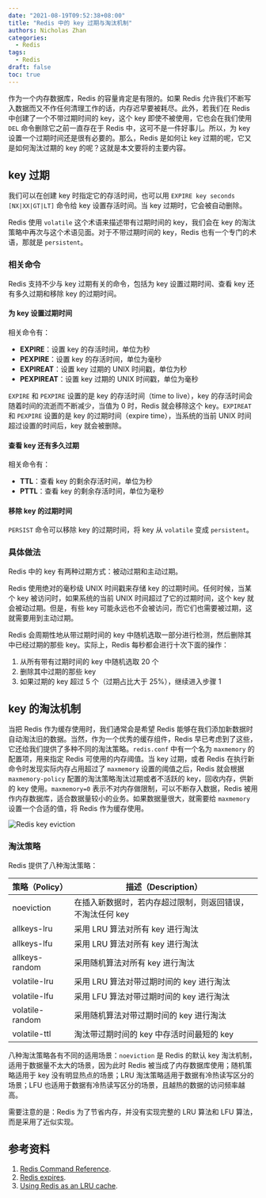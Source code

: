 ```yaml
---
date: "2021-08-19T09:52:38+08:00"
title: "Redis 中的 key 过期与淘汰机制"
authors: Nicholas Zhan
categories:
  - Redis
tags:
  - Redis
draft: false
toc: true
---
```


作为一个内存数据库，Redis 的容量肯定是有限的。如果 Redis 允许我们不断写入数据而又不作任何清理工作的话，内存迟早要被耗尽。此外，若我们在 Redis 中创建了一个不带过期时间的 key，这个 key 即使不被使用，它也会在我们使用 `DEL` 命令删除它之前一直存在于 Redis 中，这可不是一件好事儿。所以，为 key 设置一个过期时间还是很有必要的。那么，Redis 是如何让 key 过期的呢，它又是如何淘汰过期的 key 的呢？这就是本文要将的主要内容。

## key 过期

我们可以在创建 key 时指定它的存活时间，也可以用 `EXPIRE key seconds [NX|XX|GT|LT]` 命令给 key 设置存活时间。当 key 过期时，它会被自动删除。

Redis 使用 `volatile` 这个术语来描述带有过期时间的 key，我们会在 key 的淘汰策略中再次与这个术语见面。对于不带过期时间的 key，Redis 也有一个专门的术语，那就是 `persistent`。

### 相关命令

Redis 支持不少与 key 过期有关的命令，包括为 key 设置过期时间、查看 key 还有多久过期和移除 key 的过期时间。

#### 为 key 设置过期时间

相关命令有：

* **EXPIRE**：设置 key 的存活时间，单位为秒
* **PEXPIRE**：设置 key 的存活时间，单位为毫秒
* **EXPIREAT**：设置 key 过期的 UNIX 时间戳，单位为秒
* **PEXPIREAT**：设置 key 过期的 UNIX 时间戳，单位为毫秒

`EXPIRE` 和 `PEXPIRE` 设置的是 key 的存活时间（time to live），key 的存活时间会随着时间的流逝而不断减少，当值为 0 时，Redis 就会移除这个 key。`EXPIREAT` 和 `PEXPIRE` 设置的是 key 的过期时间（expire time），当系统的当前 UNIX 时间超过设置的时间后，key 就会被删除。

#### 查看 key 还有多久过期

相关命令有：

* **TTL**：查看 key 的剩余存活时间，单位为秒
* **PTTL**：查看 key 的剩余存活时间，单位为毫秒

#### 移除 key 的过期时间

`PERSIST` 命令可以移除 key 的过期时间，将 key 从 `volatile` 变成 `persistent`。

### 具体做法

Redis 中的 key 有两种过期方式：被动过期和主动过期。

Redis 使用绝对的毫秒级 UNIX 时间戳来存储 key 的过期时间。任何时候，当某个 key 被访问时，如果系统的当前 UNIX 时间超过了它的过期时间，这个 key 就会被动过期。但是，有些 key 可能永远也不会被访问，而它们也需要被过期，这就需要用到主动过期。

Redis 会周期性地从带过期时间的 key 中随机选取一部分进行检测，然后删除其中已经过期的那些 key。实际上，Redis 每秒都会进行十次下面的操作：
1. 从所有带有过期时间的 key 中随机选取 20 个
2. 删除其中过期的那些 key
3. 如果过期的 key 超过 5 个（过期占比大于 25%），继续进入步骤 1

## key 的淘汰机制

当把 Redis 作为缓存使用时，我们通常会是希望 Redis 能够在我们添加新数据时自动淘汰旧的数据。当然，作为一个优秀的缓存组件，Redis 早已考虑到了这些，它还给我们提供了多种不同的淘汰策略。`redis.conf` 中有一个名为 `maxmemory` 的配置项，用来指定 Redis 可使用的内存阈值。当 key 过期，或者 Redis 在执行新命令时发现实际内存占用超过了 `maxmemory` 设置的阈值之后，Redis 就会根据`maxmemory-policy` 配置的淘汰策略淘汰过期或者不活跃的 key，回收内存，供新的 key 使用。`maxmemory=0` 表示不对内存做限制，可以不断存入数据，Redis 被用作内存数据库，适合数据量较小的业务。如果数据量很大，就需要给 `maxmemory` 设置一个合适的值，将 Redis 作为缓存使用。

![Redis key eviction](/images/databases/redis/redis-key-eviction.png "Redis 中的 key 淘汰机制")


### 淘汰策略

Redis 提供了八种淘汰策略：

| 策略（Policy）  | 描述（Description）                                        |
| --------------- | ---------------------------------------------------------- |
| noeviction      | 在插入新数据时，若内存超过限制，则返回错误，不淘汰任何 key |
| allkeys-lru     | 采用 LRU 算法对所有 key 进行淘汰                           |
| allkeys-lfu     | 采用 LRU 算法对所有 key 进行淘汰                           |
| allkeys-random  | 采用随机算法对所有 key 进行淘汰                            |
| volatile-lru    | 采用 LRU 算法对带过期时间的 key 进行淘汰                   |
| volatile-lfu    | 采用 LFU 算法对带过期时间的 key 进行淘汰                   |
| volatile-random | 采用随机算法对带过期时间的 key 进行淘汰                    |
| volatile-ttl    | 淘汰带过期时间的 key 中存活时间最短的 key                  |


八种淘汰策略各有不同的适用场景：`noeviction` 是 Redis 的默认 key 淘汰机制，适用于数据量不太大的场景，因为此时 Redis 被当成了内存数据库使用；随机策略适用于 key 没有明显热点的场景；LRU 淘汰策略适用于数据有冷热读写区分的场景；LFU 也适用于数据有冷热读写区分的场景，且越热的数据的访问频率越高。

需要注意的是：Redis 为了节省内存，并没有实现完整的 LRU 算法和 LFU 算法，而是采用了近似实现。

## 参考资料

1. [Redis Command Reference](https://redis.io/commands).
2. [Redis expires](https://redis.io/commands/expire#appendix-redis-expires).
3. [Using Redis as an LRU cache](https://redis.io/topics/lru-cache).

